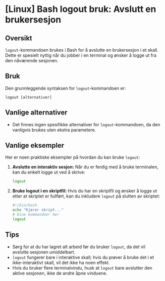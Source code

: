# [Linux] Bash logout bruk: Avslutt en brukersesjon

## Oversikt
`logout`-kommandoen brukes i Bash for å avslutte en brukersesjon i et skall. Dette er spesielt nyttig når du jobber i en terminal og ønsker å logge ut fra den nåværende sesjonen.

## Bruk
Den grunnleggende syntaksen for `logout`-kommandoen er:

```
logout [alternativer]
```

## Vanlige alternativer
- Det finnes ingen spesifikke alternativer for `logout`-kommandoen, da den vanligvis brukes uten ekstra parametere.

## Vanlige eksempler
Her er noen praktiske eksempler på hvordan du kan bruke `logout`:

1. **Avslutte en interaktiv sesjon:**
   Når du er ferdig med å bruke terminalen, kan du enkelt logge ut ved å skrive:
   ```bash
   logout
   ```

2. **Bruke logout i en skriptfil:**
   Hvis du har en skriptfil og ønsker å logge ut etter at skriptet er fullført, kan du inkludere `logout` på slutten av skriptet:
   ```bash
   #!/bin/bash
   echo "Kjører skript..."
   # Dine kommandoer her
   logout
   ```

## Tips
- Sørg for at du har lagret alt arbeid før du bruker `logout`, da det vil avslutte sesjonen umiddelbart.
- `logout` fungerer bare i interaktive skall; hvis du prøver å bruke det i et ikke-interaktivt skall, vil det ikke ha noen effekt.
- Hvis du bruker flere terminalvindu, husk at `logout` bare avslutter den aktive sesjonen, ikke de andre åpne vinduene.